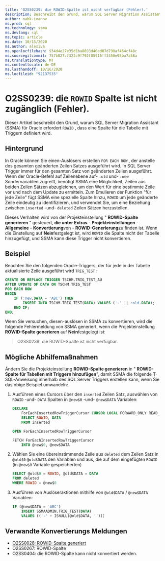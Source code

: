 ```yaml
---
title: 'O2SS0239: die ROWID-Spalte ist nicht verfügbar (Fehler).'
description: Beschreibt den Grund, warum SQL Server Migration Assistant (SSMA) für Oracle erfordert, dass eine ROWID-Spalte definiert wird.
author: nahk-ivanov
ms.prod: sql
ms.technology: ssma
ms.devlang: sql
ms.topic: article
ms.date: 10/15/2020
ms.author: alexiva
ms.openlocfilehash: 934d4e27e35d1ba8893d40ed07d790af464cf48c
ms.sourcegitcommit: 757b827cf322c9f792f05915ff3450e95ba7a58a
ms.translationtype: MT
ms.contentlocale: de-DE
ms.lasthandoff: 10/16/2020
ms.locfileid: "92137535"
---
```

# <a name="o2ss0239-rowid-column-not-accessible-error"></a>O2SS0239: die `ROWID` Spalte ist nicht zugänglich (Fehler).

Dieser Artikel beschreibt den Grund, warum SQL Server Migration Assistant (SSMA) für Oracle erfordert `ROWID` , dass eine Spalte für die Tabelle mit Triggern definiert wird.

## <a name="background"></a>Hintergrund

In Oracle können Sie einen-Auslösers erstellen `FOR EACH ROW` , der anstelle des gesamten geänderten Zeilen Satzes ausgeführt wird. In SQL Server Trigger immer für den gesamten Satz von geänderten Zeilen ausgeführt. Wenn der Oracle-Befehl auf Zeilenebene auf- `:old` und- `:new` Sondervariablen zugreift, benötigt SSMA eine Möglichkeit, Zeilen aus beiden Zeilen Sätzen abzugleichen, um den Wert für eine bestimmte Zeile vor und nach dem Update zu ermitteln. Zum Emulieren der Funktion "für jede Zeile" fügt SSMA eine spezielle Spalte hinzu, `ROWID` um jede geänderte Zeile eindeutig zu identifizieren, und verwendet Sie, um eine Beziehung zwischen `inserted` -und- `deleted` Zeilen Sätzen herzustellen.

Dieses Verhalten wird von der Projekteinstellung " **ROWID-Spalte generieren** " gesteuert, **die unter Extras**  -  **Projekteinstellungen**  -  **Allgemeine**  -  **Konvertierung**von  -  **ROWID-Generierung**zu finden ist. Wenn die Einstellung auf **Nein**festgelegt ist, wird `ROWID` die Spalte nicht der Tabelle hinzugefügt, und SSMA kann diese Trigger nicht konvertieren.

## <a name="example"></a>Beispiel

Beachten Sie den folgenden Oracle-Triggers, der für jede in der Tabelle aktualisierte Zeile ausgeführt wird `TRIG_TEST` :

```sql
CREATE OR REPLACE TRIGGER TSCHM.TRIG_TEST_AU
AFTER UPDATE OF DATA ON TSCHM.TRIG_TEST
FOR EACH ROW
BEGIN
    IF (:new.DATA = 'ABC') THEN
        INSERT INTO TSCHM.TRIG_TEST(DATA) VALUES ('-' || :old.DATA);
    END IF;
END;
```

Wenn Sie versuchen, diesen-auslösen in SSMA zu konvertieren, wird die folgende Fehlermeldung von SSMA generiert, wenn die Projekteinstellung **ROWID-Spalte generieren** auf **Nein**festgelegt ist:

> O2SS0239: die ROWID-Spalte ist nicht verfügbar.

## <a name="possible-remedies"></a>Mögliche Abhilfemaßnahmen

Ändern Sie die Projekteinstellung **ROWID-Spalte generieren** in " **ROWID-Spalte für Tabellen mit Triggern hinzufügen**", damit SSMA die folgende T-SQL-Anweisung innerhalb des SQL Server Triggers erstellen kann, wenn Sie das obige Beispiel umwandeln:

1) Ausführen eines Cursors über den `inserted` Zeilen Satz, auswählen von `ROWID` -und- `DATA` Spalten in `@new$0` -und- `@new$DATA` Variablen:

    ```sql
    DECLARE
        ForEachInsertedRowTriggerCursor CURSOR LOCAL FORWARD_ONLY READ_ONLY FOR
        SELECT ROWID, DATA
        FROM inserted

    OPEN ForEachInsertedRowTriggerCursor

    FETCH ForEachInsertedRowTriggerCursor
        INTO @new$0, @new$DATA
    ```

2) Wählen Sie eine übereinstimmende Zeile aus `deleted` dem Zeilen Satz in `@old$0` `@old$DATA` den Variablen und aus, die auf dem eingefügten `ROWID` (in `@new$0` Variable gespeicherten)

    ```sql
    SELECT @old$0 = ROWID, @old$DATA = DATA
    FROM deleted
    WHERE ROWID = @new$0
    ```

3) Ausführen von Auslöseraktionen mithilfe von `@old$DATA` / `@new$DATA` Variablen:

    ```sql
    IF (@new$DATA = 'ABC')
        INSERT SSMAADMIN.TRIG_TEST(DATA)
        VALUES (('-' + ISNULL(@old$DATA, '')))
    ```

## <a name="related-conversion-messages"></a>Verwandte Konvertierungs Meldungen

* [O2SS0028: ROWID-Spalte generiert](o2ss0028.md)
* O2SS0267: ROWID-Spalte
* O2SS0404: die ROWID-Spalte kann nicht konvertiert werden.
